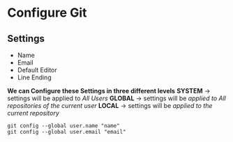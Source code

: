 # **Configure Git**

## Settings
- Name
- Email
- Default Editor
- Line Ending

**We can Configure these Settings in three different levels**
**SYSTEM** -> settings will be applied to *All Users*
**GLOBAL** -> settings will be *applied to All repositories of the current user*
**LOCAL** -> settings will be *applied to the current repository*

```Git
git config --global user.name "name"
git config --global user.email "email"

